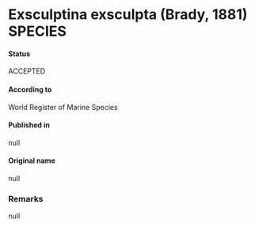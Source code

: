 Exsculptina exsculpta (Brady, 1881) SPECIES
=======

#### Status
ACCEPTED

#### According to
World Register of Marine Species

#### Published in
null

#### Original name
null

### Remarks
null